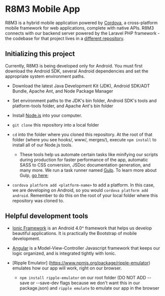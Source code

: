 # R8M3 Mobile App

R8M3 is a hybrid mobile application powered by [Cordova](http://cordova.apache.org/), a cross-platform mobile framework for web applications, complete with native APIs. R8M3 connects with our backend server powered by the Laravel PHP framework - the codebase for that project lives in a [different repository](https://bitbucket.org/forfronttechnology/r8m3). 


## Initializing this project

Currently, R8M3 is being developed only for Android. You must first download the Android SDK, several Android dependencies and set the appropriate system environment paths.

- Download the latest Java Development Kit (JDK), Android SDK/ADT Bundle, Apache Ant, and Node Package Manager
    
- Set environment paths to the JDK's bin folder, Android SDK's tools and platform-tools folder, and Apache Ant's bin folder

- Install [Node.js](http://nodejs.org/) into your computer.

- `git clone` this repository into a local folder

- `cd` into the folder where you cloned this repository. At the root of that folder (where you see hooks/, www/, merges/), execute `npm install` to install all of our Node.js tools. 

	* These tools help us automate certain tasks like minifying our scripts during production for faster performance of the app, automatic SASS to CSS conversion, JSDoc documentation generation, and many more. We run a task runner named [Gulp](http://gulpjs.com/). To learn more about Gulp, [go here](https://github.com/gulpjs/gulp/blob/master/README.md#gulp-----);

- `cordova platform add <platform-name>` to add a platform. In this case, we are developing on Android, so you would `cordova platform add android`. Remember to do this on the root of your local folder where this repository was cloned to.


## Helpful development tools

- [Ionic Framework](http://ionicframework.com/) is an Android 4.0^ framework that helps us develop beautiful applications. It is practically the Bootstrap of mobile development.

- [Angular](https://angularjs.org/) is a Model-View-Controller Javascript framework that keeps our logic organized, and is integrated tightly with Ionic.

- [Ripple Emulator] (https://www.npmjs.org/package/ripple-emulator) emulates how our app will work, right on our browser. 

	* `npm install ripple-emulator` on our root folder (DO NOT ADD --save or --save-dev flags because we don't want this in our package.json) and `ripple emulate` to emulate our app in the browser